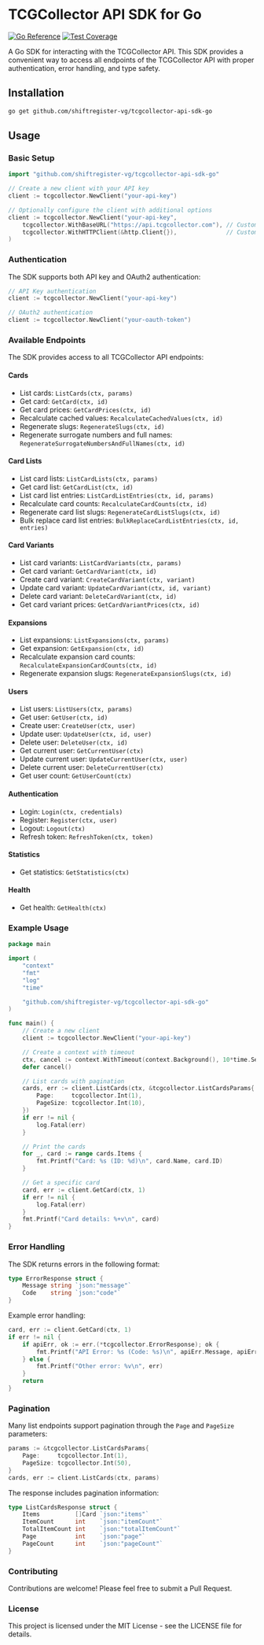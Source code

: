 # TCGCollector API SDK for Go

[![Go Reference](https://pkg.go.dev/badge/github.com/shiftregister-vg/tcgcollector-api-sdk-go.svg)](https://pkg.go.dev/github.com/shiftregister-vg/tcgcollector-api-sdk-go)
[![Test Coverage](https://img.shields.io/badge/coverage-91.6%25-brightgreen)](https://github.com/shiftregister-vg/tcgcollector-api-sdk-go/actions/workflows/test.yml)

A Go SDK for interacting with the TCGCollector API. This SDK provides a convenient way to access all endpoints of the TCGCollector API with proper authentication, error handling, and type safety.

## Installation

```bash
go get github.com/shiftregister-vg/tcgcollector-api-sdk-go
```

## Usage

### Basic Setup

```go
import "github.com/shiftregister-vg/tcgcollector-api-sdk-go"

// Create a new client with your API key
client := tcgcollector.NewClient("your-api-key")

// Optionally configure the client with additional options
client := tcgcollector.NewClient("your-api-key",
    tcgcollector.WithBaseURL("https://api.tcgcollector.com"), // Custom base URL
    tcgcollector.WithHTTPClient(&http.Client{}),              // Custom HTTP client
)
```

### Authentication

The SDK supports both API key and OAuth2 authentication:

```go
// API Key authentication
client := tcgcollector.NewClient("your-api-key")

// OAuth2 authentication
client := tcgcollector.NewClient("your-oauth-token")
```

### Available Endpoints

The SDK provides access to all TCGCollector API endpoints:

#### Cards
- List cards: `ListCards(ctx, params)`
- Get card: `GetCard(ctx, id)`
- Get card prices: `GetCardPrices(ctx, id)`
- Recalculate cached values: `RecalculateCachedValues(ctx, id)`
- Regenerate slugs: `RegenerateSlugs(ctx, id)`
- Regenerate surrogate numbers and full names: `RegenerateSurrogateNumbersAndFullNames(ctx, id)`

#### Card Lists
- List card lists: `ListCardLists(ctx, params)`
- Get card list: `GetCardList(ctx, id)`
- List card list entries: `ListCardListEntries(ctx, id, params)`
- Recalculate card counts: `RecalculateCardCounts(ctx, id)`
- Regenerate card list slugs: `RegenerateCardListSlugs(ctx, id)`
- Bulk replace card list entries: `BulkReplaceCardListEntries(ctx, id, entries)`

#### Card Variants
- List card variants: `ListCardVariants(ctx, params)`
- Get card variant: `GetCardVariant(ctx, id)`
- Create card variant: `CreateCardVariant(ctx, variant)`
- Update card variant: `UpdateCardVariant(ctx, id, variant)`
- Delete card variant: `DeleteCardVariant(ctx, id)`
- Get card variant prices: `GetCardVariantPrices(ctx, id)`

#### Expansions
- List expansions: `ListExpansions(ctx, params)`
- Get expansion: `GetExpansion(ctx, id)`
- Recalculate expansion card counts: `RecalculateExpansionCardCounts(ctx, id)`
- Regenerate expansion slugs: `RegenerateExpansionSlugs(ctx, id)`

#### Users
- List users: `ListUsers(ctx, params)`
- Get user: `GetUser(ctx, id)`
- Create user: `CreateUser(ctx, user)`
- Update user: `UpdateUser(ctx, id, user)`
- Delete user: `DeleteUser(ctx, id)`
- Get current user: `GetCurrentUser(ctx)`
- Update current user: `UpdateCurrentUser(ctx, user)`
- Delete current user: `DeleteCurrentUser(ctx)`
- Get user count: `GetUserCount(ctx)`

#### Authentication
- Login: `Login(ctx, credentials)`
- Register: `Register(ctx, user)`
- Logout: `Logout(ctx)`
- Refresh token: `RefreshToken(ctx, token)`

#### Statistics
- Get statistics: `GetStatistics(ctx)`

#### Health
- Get health: `GetHealth(ctx)`

### Example Usage

```go
package main

import (
    "context"
    "fmt"
    "log"
    "time"

    "github.com/shiftregister-vg/tcgcollector-api-sdk-go"
)

func main() {
    // Create a new client
    client := tcgcollector.NewClient("your-api-key")

    // Create a context with timeout
    ctx, cancel := context.WithTimeout(context.Background(), 10*time.Second)
    defer cancel()

    // List cards with pagination
    cards, err := client.ListCards(ctx, &tcgcollector.ListCardsParams{
        Page:     tcgcollector.Int(1),
        PageSize: tcgcollector.Int(10),
    })
    if err != nil {
        log.Fatal(err)
    }

    // Print the cards
    for _, card := range cards.Items {
        fmt.Printf("Card: %s (ID: %d)\n", card.Name, card.ID)
    }

    // Get a specific card
    card, err := client.GetCard(ctx, 1)
    if err != nil {
        log.Fatal(err)
    }
    fmt.Printf("Card details: %+v\n", card)
}
```

### Error Handling

The SDK returns errors in the following format:

```go
type ErrorResponse struct {
    Message string `json:"message"`
    Code    string `json:"code"`
}
```

Example error handling:

```go
card, err := client.GetCard(ctx, 1)
if err != nil {
    if apiErr, ok := err.(*tcgcollector.ErrorResponse); ok {
        fmt.Printf("API Error: %s (Code: %s)\n", apiErr.Message, apiErr.Code)
    } else {
        fmt.Printf("Other error: %v\n", err)
    }
    return
}
```

### Pagination

Many list endpoints support pagination through the `Page` and `PageSize` parameters:

```go
params := &tcgcollector.ListCardsParams{
    Page:     tcgcollector.Int(1),
    PageSize: tcgcollector.Int(50),
}
cards, err := client.ListCards(ctx, params)
```

The response includes pagination information:

```go
type ListCardsResponse struct {
    Items          []Card `json:"items"`
    ItemCount      int    `json:"itemCount"`
    TotalItemCount int    `json:"totalItemCount"`
    Page           int    `json:"page"`
    PageCount      int    `json:"pageCount"`
}
```

### Contributing

Contributions are welcome! Please feel free to submit a Pull Request.

### License

This project is licensed under the MIT License - see the LICENSE file for details.
